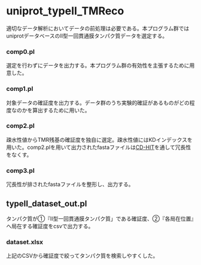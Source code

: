 # uniprot_typeII_TMReco
適切なデータ解析においてデータの前処理は必要である。本プログラム群ではuniprotデータベースのⅡ型一回貫通膜タンパク質データを選定する。

### comp0.pl
選定を行わずにデータを出力する。本プログラム群の有効性を主張するために用意した。

### comp1.pl
対象データの確証度を出力する。データ群のうち実験的確証があるものがどの程度なのかを算出するために用いた。

### comp2.pl
疎水性値からTMR残基の確証度を独自に選定。疎水性値にはKDインデックスを用いた。comp2.plを用いて出力されたfastaファイルは[CD-HIT](http://weizhong-lab.ucsd.edu/cdhit-web-server/cgi-bin/index.cgi)を通して冗長性をなくす。

### comp3.pl
冗長性が排されたfastaファイルを整形し、出力する。

## typeII_dataset_out.pl
タンパク質が①『Ⅱ型一回貫通膜タンパク質」である確証度、②『各局在位置』へ局在する確証度をcsvで出力する。

### dataset.xlsx
上記のCSVから確証度で絞ってタンパク質を検索しやすくした。
